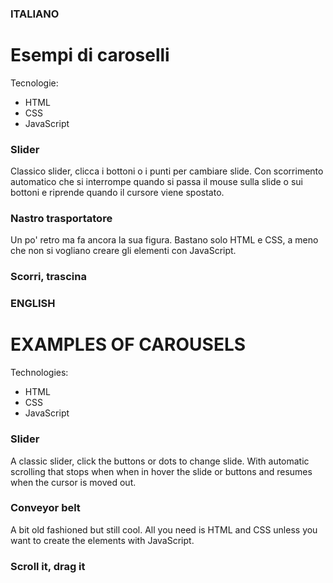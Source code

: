 ### ITALIANO

# Esempi di caroselli
Tecnologie:
- HTML
- CSS
- JavaScript

### Slider
Classico slider, clicca i bottoni o i punti per cambiare slide.
Con scorrimento automatico che si interrompe quando si passa il mouse sulla slide o sui bottoni e riprende quando il cursore viene spostato.

### Nastro trasportatore
Un po' retro ma fa ancora la sua figura. Bastano solo HTML e CSS, a meno che non si vogliano creare gli elementi con JavaScript.

### Scorri, trascina




### ENGLISH

# EXAMPLES OF CAROUSELS
Technologies:
- HTML
- CSS
- JavaScript

### Slider
A classic slider, click the buttons or dots to change slide.
With automatic scrolling that stops when when in hover the slide or buttons and resumes when the cursor is moved out.

### Conveyor belt
A bit old fashioned but still cool. All you need is HTML and CSS unless you want to create the elements with JavaScript.

### Scroll it, drag it